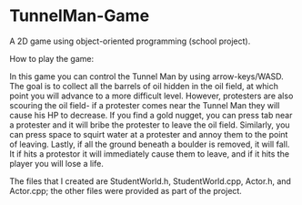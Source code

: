 # TunnelMan-Game
A 2D game using object-oriented programming (school project). 

How to play the game: 

In this game you can control the Tunnel Man by using arrow-keys/WASD. The goal is to collect all the barrels of oil hidden in the oil field, at which point you will advance to a more difficult level. However, protesters are also scouring the oil field- if a protester comes near the Tunnel Man they will cause his HP to decrease. If you find a gold nugget, you can press tab near a protester and it will bribe the protester to leave the oil field. Similarly, you can press space to squirt water at a protester and annoy them to the point of leaving. Lastly, if all the ground beneath a boulder is removed, it will fall. It if hits a protestor it will immediately cause them to leave, and if it hits the player you will lose a life. 
 
The files that I created are StudentWorld.h, StudentWorld.cpp, Actor.h, and Actor.cpp; the other files were provided as part of the project. 
